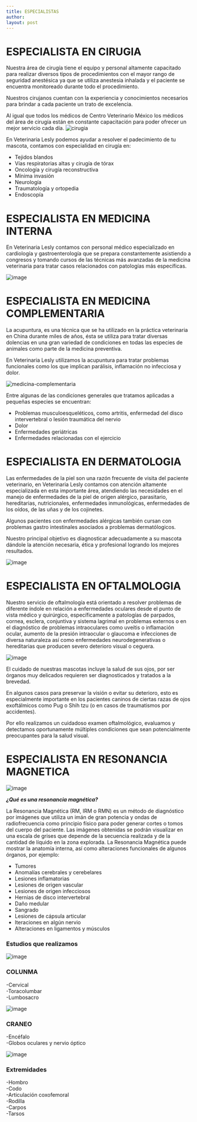 ```yaml
---
title: ESPECIALISTAS
author: 
layout: post
---
```

# ESPECIALISTA EN CIRUGIA 

Nuestra área de cirugía tiene el equipo y personal altamente capacitado para realizar diversos tipos de procedimientos con el mayor rango de seguridad anestésica ya que se utiliza anestesia inhalada y el paciente se encuentra monitoreado durante todo el procedimiento.

Nuestros cirujanos cuentan con la experiencia y conocimientos necesarios para brindar a cada paciente un trato de excelencia.

Al igual que todos los médicos de Centro Veterinario México los médicos del área de cirugía están en constante capacitación para poder ofrecer un mejor servicio cada día.
![cirugia](https://user-images.githubusercontent.com/100151866/165399862-5387e16f-ad4a-4d28-b9fe-802354e328ef.jpg)


En  Veterinaria Lesly podemos ayudar a resolver el padecimiento de tu mascota, contamos con especialidad en cirugía en:
- Tejidos blandos
- Vías respiratorias altas y cirugía de tórax
- Oncología y cirugía reconstructiva
- Mínima invasión
- Neurología
- Traumatología y ortopedia
- Endoscopía


# ESPECIALISTA EN MEDICINA INTERNA 

En  Veterinaria Lesly contamos con personal médico especializado en cardiología y gastroenterología que se prepara constantemente asistiendo a congresos y tomando cursos de las técnicas más avanzadas de la medicina veterinaria para tratar casos relacionados con patologías más específicas.


![image](https://user-images.githubusercontent.com/100151866/165399944-0a4e02e4-f0e5-4466-9d06-e15066ed99be.png)




# ESPECIALISTA EN MEDICINA COMPLEMENTARIA

La acupuntura, es una técnica que se ha utilizado en la práctica veterinaria en China durante miles de años, ésta se utiliza para tratar diversas dolencias en una gran variedad de condiciones en todas las especies de animales como parte de la medicina preventiva.

En  Veterinaria Lesly  utilizamos la acupuntura para tratar problemas funcionales como los que implican parálisis, inflamación no infecciosa y dolor.

![medicina-complementaria](https://user-images.githubusercontent.com/100151866/165400148-e6467fad-a842-4ecb-8db0-3b0176de7aa6.jpg)


Entre algunas de las condiciones generales que tratamos aplicadas a pequeñas especies se encuentran:

- Problemas musculoesqueléticos, como artritis, enfermedad del disco intervertebral o lesión traumática del nervio
- Dolor
- Enfermedades geriátricas
- Enfermedades relacionadas con el ejercicio

# ESPECIALISTA EN DERMATOLOGIA 

Las enfermedades de la piel son una razón frecuente de visita del paciente veterinario, en Veterinaria Lesly  contamos con atención altamente especializada en esta importante área, atendiendo las necesidades en el manejo de enfermedades de la piel de origen alérgico, parasitario, hereditarias, nutricionales, enfermedades inmunológicas, enfermedades de los oídos, de las uñas y de los cojinetes.

Algunos pacientes con enfermedades alérgicas también cursan con problemas gastro intestinales asociados a problemas dermatólogicos.

Nuestro principal objetivo es diagnosticar adecuadamente a su mascota dándole la atención necesaria, ética y profesional logrando los mejores resultados.

![image](https://user-images.githubusercontent.com/100151866/165400216-d9762568-a2a7-4679-aaa1-f3c679eadf00.png)


# ESPECIALISTA EN OFTALMOLOGIA 

Nuestro servicio de oftalmología está orientado a resolver problemas de diferente índole en relación a enfermedades oculares desde el punto de vista médico y quirúrgico, específicamente a patologías de parpados, cornea, esclera, conjuntiva y sistema lagrimal en problemas externos o en el diagnóstico de problemas intraoculares como uveítis o inflamación ocular, aumento de la presión intraocular o glaucoma e infecciones de diversa naturaleza así como enfermedades neurodegenerativas o hereditarias que producen severo deterioro visual o ceguera.

![image](https://user-images.githubusercontent.com/100151866/165400312-f96c2dda-52f0-433b-9ec5-5ba8ac3fd0bf.png)


El cuidado de nuestras mascotas incluye la salud de sus ojos, por ser órganos muy delicados requieren ser diagnosticados y tratados a la brevedad.

En algunos casos para preservar la visión o evitar su deterioro, esto es especialmente importante en los pacientes caninos de ciertas razas de ojos exoftálmicos como Pug o Shih tzu (o en casos de traumatismos por accidentes).

Por ello realizamos un cuidadoso examen oftalmológico, evaluamos y detectamos oportunamente múltiples condiciones que sean potencialmente preocupantes para la salud visual.

# ESPECIALISTA EN RESONANCIA MAGNETICA 
![image](https://user-images.githubusercontent.com/100151866/165399265-7b003b39-5861-43eb-bb71-b9ae5f1c8a17.png)


***¿Qué es una resonancia magnética?***

La Resonancia Magnética (RM, IRM o RMN) es un método de diagnóstico por imágenes que utiliza un imán de gran potencia y ondas de radiofrecuencia como principio físico para poder generar cortes o tomos del cuerpo del paciente. Las imágenes obtenidas se podrán visualizar en una escala de grises que depende de la secuencia realizada y de la cantidad de líquido en la zona explorada. La Resonancia Magnética puede mostrar la anatomía interna, así como alteraciones funcionales de algunos órganos, por ejemplo:


- Tumores
- Anomalías cerebrales y cerebelares
- Lesiones inflamatorias
- Lesiones de origen vascular
- Lesiones de origen infecciosos
- Hernias de disco intervertebral
- Daño medular
- Sangrado
- Lesiones de cápsula articular
- lteraciones en algún nervio
- Alteraciones en ligamentos y músculos

### Estudios que realizamos

![image](https://user-images.githubusercontent.com/100151866/165397826-6dfdace8-138b-4c36-9427-a94983653f3e.png)
### COLUNMA

-Cervical<br>
-Toracolumbar<br>
-Lumbosacro

![image](https://user-images.githubusercontent.com/100151866/165398752-2743e8ec-0dbe-4ea9-bcd5-496adbb3da8d.png)

### CRANEO
-Encéfalo<br>
-Globos oculares y nervio óptico

![image](https://user-images.githubusercontent.com/100151866/165399027-ac84ec6e-30ed-49ee-9783-c764420aff8e.png)

### Extremidades

-Hombro<br>
-Codo<br>
-Articulación coxofemoral<br>
-Rodilla<br>
-Carpos<br>
-Tarsos
